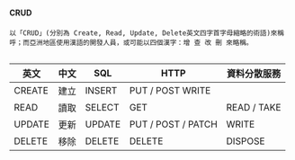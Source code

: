 #### CRUD

```
以「CRUD」(分別為 Create, Read, Update, Delete英文四字首字母縮略的術語)來稱呼；而亞洲地區使用漢語的開發人員，或可能以四個漢字：增 查 改 刪 來略稱。


```
|英文|	中文|	SQL|	HTTP	|資料分散服務|
|----|----|-----|--------|-----------|
|CREATE	|建立|	INSERT|	PUT / POST	WRITE|
|READ|	讀取|	SELECT|	GET|	READ / TAKE|
|UPDATE|	更新|	UPDATE|	PUT / POST / PATCH|WRITE|
|DELETE|	移除|	DELETE|	DELETE	|DISPOSE|
